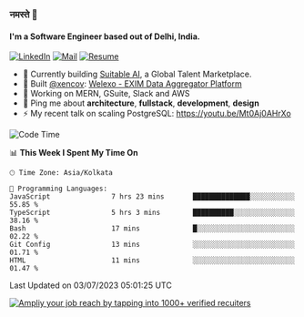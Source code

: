 ### नमस्ते 🙏

#### I'm a Software Engineer based out of Delhi, India.

[![LinkedIn](https://img.shields.io/badge/linkedin-%230077B5.svg)](https://linkedin.com/in/sambhav2612)
[![Mail](https://img.shields.io/badge/gmail-D14836)](mailto:sambhavjain2612@gmail.com)
[![Resume](https://img.shields.io/badge/resume-%23#FFFF00.svg)](https://mega.nz/file/IjA3yaoB#BFfQg1-aKva0piAd_wWs8Hf5dlnYRQ2ZkwtYwNMzBhA)

- 🏢 Currently building [Suitable AI](https://suitable.ai), a Global Talent Marketplace.
- 💅 Built [@xencov](https://github.com/xencov): [Welexo - EXIM Data Aggregator Platform](https://welexo.com)
- 🌱 Working on MERN, GSuite, Slack and AWS
- 💬 Ping me about **architecture**, **fullstack**, **development**, **design**
- ⚡️ My recent talk on scaling PostgreSQL: https://youtu.be/Mt0Aj0AHrXo

<!--START_SECTION:waka-->
![Code Time](http://img.shields.io/badge/Code%20Time-3%2C502%20hrs%2033%20mins-blue)

📊 **This Week I Spent My Time On** 

```text
🕑︎ Time Zone: Asia/Kolkata

💬 Programming Languages: 
JavaScript               7 hrs 23 mins       ██████████████░░░░░░░░░░░   55.85 % 
TypeScript               5 hrs 3 mins        ██████████░░░░░░░░░░░░░░░   38.16 % 
Bash                     17 mins             █░░░░░░░░░░░░░░░░░░░░░░░░   02.22 % 
Git Config               13 mins             ░░░░░░░░░░░░░░░░░░░░░░░░░   01.71 % 
HTML                     11 mins             ░░░░░░░░░░░░░░░░░░░░░░░░░   01.47 % 
```


 Last Updated on 03/07/2023 05:01:25 UTC
<!--END_SECTION:waka-->

[![Ampliy your job reach by tapping into 1000+ verified recuiters](https://user-images.githubusercontent.com/19583619/212717528-45b497fd-e886-4452-90fe-93829667bd63.png)](https://suitable.ai)

